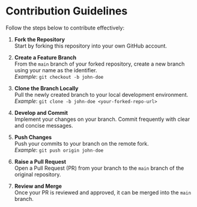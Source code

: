 # Contribution Guidelines

Follow the steps below to contribute effectively:

1. **Fork the Repository**  
   Start by forking this repository into your own GitHub account.

2. **Create a Feature Branch**  
   From the `main` branch of your forked repository, create a new branch using your name as the identifier.  
   _Example_: `git checkout -b john-doe`

3. **Clone the Branch Locally**  
   Pull the newly created branch to your local development environment.  
   _Example_: `git clone -b john-doe <your-forked-repo-url>`

4. **Develop and Commit**  
   Implement your changes on your branch. Commit frequently with clear and concise messages.

5. **Push Changes**  
   Push your commits to your branch on the remote fork.  
   _Example_: `git push origin john-doe`

6. **Raise a Pull Request**  
   Open a Pull Request (PR) from your branch to the `main` branch of the original repository.

7. **Review and Merge**  
   Once your PR is reviewed and approved, it can be merged into the `main` branch.

